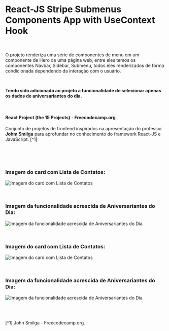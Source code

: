 # React-JS Stripe Submenus Components App with UseContext Hook

<br />

O projeto renderiza uma série de componentes de menu em um componente de Hero de uma página web, entre eles temos os componentes Navbar, Sidebar, Submenu, todos eles renderizados de forma condicionada dependendo da interação com o usuário.

<br />

**Tendo sido adicionado ao projeto a funcionalidade de selecionar apenas os dados de aniversariantes do dia.**

<br />

#### React Project (the 15 Projects) - Freecodecamp.org

Conjunto de projetos de frontend inspirados na apresentação do professor **Johm Smilga** para aprofundar no conhecimento do framework React-JS e JavaScript. [^1]

<br />

[]()

<br />

### Imagem do card com Lista de Contatos:

![Imagem do card com Lista de Contatos](/public/images/)

<br />

### Imagem da funcionalidade acrescida de Aniversariantes do Dia:

![Imagem da funcionalidade acrescida de Aniversariantes do Dia](/public/images/)

<br />

### Imagem do card com Lista de Contatos:

![Imagem do card com Lista de Contatos](/public/images/)

<br />

### Imagem da funcionalidade acrescida de Aniversariantes do Dia:

![Imagem da funcionalidade acrescida de Aniversariantes do Dia](/public/images/)

<br />
<br />

[^1] John Smilga - Freecodecamp.org.

